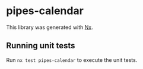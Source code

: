 # pipes-calendar

This library was generated with [Nx](https://nx.dev).

## Running unit tests

Run `nx test pipes-calendar` to execute the unit tests.
